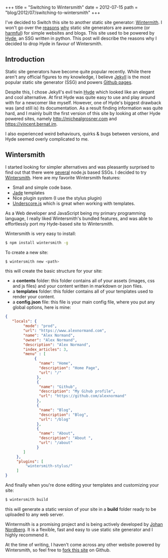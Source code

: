 +++
title = "Switching to Wintersmith"
date = 2012-07-15 
path = "blog/2012/07/switching-to-wintersmith"
+++

I've decided to Switch this site to another static site generator:
[Wintermith](http://wintersmith.io/).
I won't go over the [reasons](http://mickgardner.com/2011/04/27/An-Introduction-To-Static-Site-Generators.html)
[why](https://news.ycombinator.com/item?id=896634) static site generators are awesome (or [harmful](http://www.jeremyscheff.com/2011/08/jekyll-and-other-static-site-generators-are-currently-harmful-to-the-free-open-source-software-movement/)) for simple websites and blogs.
This site used to be powered by [Hyde](https://github.com/hyde/hyde/), an SSG written in python.
This post will describe the reasons why I decided to drop Hyde in favour of Wintersmith.


Introduction
-------------
Static site generators have become quite popular recently.
While there aren't any official figures to my knowledge, I believe [Jekyll](https://jekyllrb.com/) is the most
popular static site generator (SSG) and powers [Github pages](https://pages.github.com/).

Despite this, I chose Jekyll's evil twin [Hyde](https://github.com/hyde/hyde/) which looked like an elegant and cool alternative.
At first Hyde was quite easy to use and play around with for a newcomer like myself.
However, one of Hyde's biggest drawback was (and still is) its documentation.
As a result finding information was quite hard, and I mainly built the first
version of this site by looking at other Hyde powered sites, namely
http://michealgrosner.com and https://vincent.bernat.im.

I also experienced weird behaviours, quirks & bugs between versions, and
Hyde seemed overly complicated to me.


Wintersmith
-----------

I started looking for simpler alternatives and was pleasantly surprised to find out that there
were [several](https://blog.bmannconsulting.com/node-static-site-generators/) node.js based SSGs.
I decided to try [Wintersmith](http://wintersmith.io/).
Here are my favorite Wintersmith features:

 * Small and simple code base.
 * [Jade](https://jade-lang.com/) templates
 * Nice plugin system (I use the stylus plugin)
 * [Underscore.js](https://underscorejs.org/) which is great when working with templates.


As a Web developer and JavaScript being my primary programming language,
I really liked Wintersmith's bundled features, and was able to effortlessly
port my Hyde-based site to Wintersmith.

Wintersmith is very easy to install:
```sh
$ npm install wintersmith -g
```

To create a new site:
```sh
$ wintersmith new <path>
```

this will create the basic structure for your site:

   * a **contents** folder: this folder contains all of your assets (images, css and js files) and your content written
     in markdown or json files.
   * a **templates** folder: this folder contains all of your templates used to render your content.
   * a **config.json** file: this file is your main config file, where you put any global options, here is mine:


```json
{
   "locals": {
        "mode": "prod",
        "url": "https://www.alexnormand.com",
        "name": "Alex Normand",
        "owner": "Alex Normand",
        "description": "Alex Normand",
        "index_articles": 3,
        "menu" : [
             {
               "name": "Home",
               "description": "Home Page",
               "url": "/"
              },
              {
               "name": "Github",
               "description": "My Gihub profile",
               "url": "https://github.com/alexnormand"
              },
              {
               "name": "Blog",
               "description": "Blog",
               "url": "/blog"
              },
              {
               "name": "About",
               "description": "About ",
               "url": "/about"
              }
        ]
     },
     "plugins": [
         "wintersmith-stylus/"
     ]
}
```


And finally when you're done editing your templates and customizing your site:
```sh
$ wintersmith build
```

this will generate a static version of your site in a **build** folder
ready to be uploaded to any web server.

Wintermsith is a promising project and is being actively developed by [Johan Nordberg](https://johan-nordberg.com/).
It is a flexible, fast and easy to use static site generator and I highly recommend it.

At the time of writing, I haven't come across any other website powered by Wintersmith,
so feel free to [fork this site](https://github.com/alexnormand/alexnormand.com) on Github.






